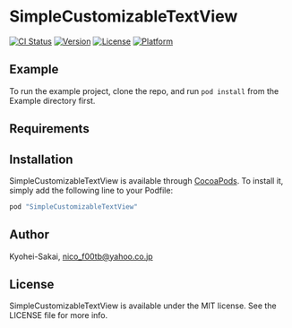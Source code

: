 # SimpleCustomizableTextView

[![CI Status](http://img.shields.io/travis/Kyohei-Sakai/SimpleCustomizableTextView.svg?style=flat)](https://travis-ci.org/Kyohei-Sakai/SimpleCustomizableTextView)
[![Version](https://img.shields.io/cocoapods/v/SimpleCustomizableTextView.svg?style=flat)](http://cocoapods.org/pods/SimpleCustomizableTextView)
[![License](https://img.shields.io/cocoapods/l/SimpleCustomizableTextView.svg?style=flat)](http://cocoapods.org/pods/SimpleCustomizableTextView)
[![Platform](https://img.shields.io/cocoapods/p/SimpleCustomizableTextView.svg?style=flat)](http://cocoapods.org/pods/SimpleCustomizableTextView)

## Example

To run the example project, clone the repo, and run `pod install` from the Example directory first.

## Requirements

## Installation

SimpleCustomizableTextView is available through [CocoaPods](http://cocoapods.org). To install
it, simply add the following line to your Podfile:

```ruby
pod "SimpleCustomizableTextView"
```

## Author

Kyohei-Sakai, nico_f00tb@yahoo.co.jp

## License

SimpleCustomizableTextView is available under the MIT license. See the LICENSE file for more info.
